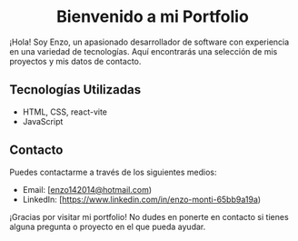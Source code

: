 # <center>Bienvenido a mi Portfolio</center>

¡Hola! Soy Enzo, un apasionado desarrollador de software con experiencia en una variedad de tecnologías. Aquí encontrarás una selección de mis proyectos y mis datos de contacto.


## Tecnologías Utilizadas

- HTML, CSS, react-vite
- JavaScript



## Contacto

Puedes contactarme a través de los siguientes medios:

- Email: [enzo142014@hotmail.com)
- LinkedIn: [https://www.linkedin.com/in/enzo-monti-65bb9a19a)


¡Gracias por visitar mi portfolio! No dudes en ponerte en contacto si tienes alguna pregunta o proyecto en el que pueda ayudar.
 
 
